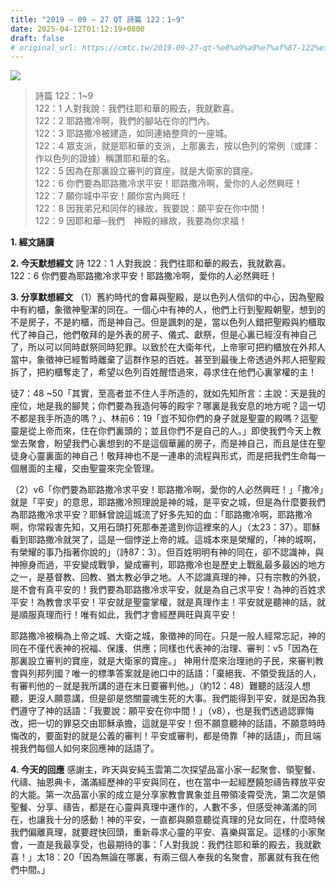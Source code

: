 ```yaml
---
title: "2019 – 09 – 27 QT 詩篇 122：1~9"
date: 2025-04-12T01:12:19+0800
draft: false
# original_url: https://cmtc.tw/2019-09-27-qt-%e8%a9%a9%e7%af%87-122%ef%bc%9a19
---
```


![](/images/qt.jpg)
> 詩篇 122：1\~9  
> 122：1 人對我說：我們往耶和華的殿去，我就歡喜。  
> 122：2 耶路撒冷啊，我們的腳站在你的門內。  
> 122：3 耶路撒冷被建造，如同連絡整齊的一座城。  
> 122：4 眾支派，就是耶和華的支派，上那裏去，按以色列的常例（或譯：作以色列的證據）稱讚耶和華的名。  
> 122：5 因為在那裏設立審判的寶座，就是大衛家的寶座。  
> 122：6 你們要為耶路撒冷求平安！耶路撒冷啊，愛你的人必然興旺！  
> 122：7 願你城中平安！願你宮內興旺！  
> 122：8 因我弟兄和同伴的緣故，我要說：願平安在你中間！  
> 122：9 因耶和華─我們　神殿的緣故，我要為你求福！

**1. 經文誦讀**

**2.  今天默想經文**
詩 122：1 人對我說：我們往耶和華的殿去，我就歡喜。  
122：6 你們要為耶路撒冷求平安！耶路撒冷啊，愛你的人必然興旺！

**3. 分享默想經文**
（1）舊約時代的會幕與聖殿，是以色列人信仰的中心，因為聖殿中有約櫃，象徵神聖潔的同在。一個心中有神的人，他們上行到聖殿朝聖，想到的不是房子，不是約櫃，而是神自己。但是諷刺的是，當以色列人錯把聖殿與約櫃取代了神自己，他們敬拜的是外表的房子、儀式、獻祭，但是心裏已經沒有神自己了，所以可以同時獻祭同時犯罪。以致於在大衛年代，上帝寧可把約櫃放在外邦人當中，象徵神已經暫時離棄了這群作惡的百姓。甚至到最後上帝透過外邦人把聖殿拆了，把約櫃奪走了，希望以色列百姓醒悟過來，尋求住在他們心裏掌權的主！

徒7：48 ~50「其實，至高者並不住人手所造的，就如先知所言：主說：天是我的座位，地是我的腳凳；你們要為我造何等的殿宇？哪裏是我安息的地方呢？這一切不都是我手所造的嗎？」、林前6：19「豈不知你們的身子就是聖靈的殿嗎？這聖靈是從上帝而來，住在你們裏頭的；並且你們不是自己的人。」即使我們今天上教堂去聚會，盼望我們心裏想到的不是這個華麗的房子，而是神自己，而且是住在聖徒身心靈裏面的神自己！敬拜神也不是一連串的流程與形式，而是把我們生命每一個層面的主權，交由聖靈來完全管理。

（2）v6「你們要為耶路撒冷求平安！耶路撒冷啊，愛你的人必然興旺！」「撒冷」就是「平安」的意思，耶路撒冷照理說是神的城，是平安之城，但是為什麼要我們為耶路撒冷求平安？耶穌曾說這城流了好多先知的血：「耶路撒冷啊，耶路撒冷啊，你常殺害先知，又用石頭打死那奉差遣到你這裡來的人」（太23：37）。耶穌看到耶路撒冷就哭了，這是一個悖逆上帝的城。這城本來是榮耀的，「神的城啊，有榮耀的事乃指著你說的」（詩87：3）。但百姓明明有神的同在，卻不認識神，與神擦身而過，平安變成戰爭，變成審判，耶路撒冷也是歷史上戰亂最多最凶的地方之一，是基督教、回教、猶太教必爭之地。人不認識真理的神，只有宗教的外貌，是不會有真平安的！我們要為耶路撒冷求平安，就是為自己求平安！為神的百姓求平安！為教會求平安！平安就是聖靈掌權，就是真理作主！平安就是聽神的話，就是順服真理而行！唯有如此，我們才會經歷興旺與真平安！

耶路撒冷被稱為上帝之城、大衛之城，象徵神的同在。只是一般人經常忘記，神的同在不僅代表神的祝福、保護、供應；同樣也代表神的治理、審判：v5「因為在那裏設立審判的寶座，就是大衛家的寶座。」 神用什麼來治理祂的子民，來審判教會與列邦列國？唯一的標準答案就是祂口中的話語：「棄絕我、不領受我話的人，有審判他的－就是我所講的道在末日要審判他。」（約12：48）難聽的話沒人想聽，更沒人願意講，但是卻是悠關靈魂生死的大事。我們能得到平安，就是因為我們遵守了神的話語：「我要說：願平安在你中間！」（v8），也是我們透過認罪悔改，把一切的罪惡交由耶穌承擔，這就是平安！但不願意聽神的話語，不願意時時悔改的，要面對的就是公義的審判！平安或審判，都是倚靠「神的話語」，而且端視我們每個人如何來回應神的話語了。

**4. 今天的回應**
感謝主，昨天與安純玉雲第二次探望品富小家一起聚會、領聖餐、代禱、抽恩典卡，滿滿經歷神的平安與同在，也在當中一起經歷饒恕禱告釋放平安的大能。第一次品富小家的成立是分享家教會異象並且帶領凌霄受洗，第二次是領聖餐、分享、禱告，都是在心靈與真理中運作的，人數不多，但感受神滿滿的同在，也讓我十分的感動！神的平安，一直都與願意聽從真理的兒女同在，什麼時候我們偏離真理，就要趕快回頭，重新尋求心靈的平安、喜樂與富足。這樣的小家聚會，一直是我最享受，也最期待的事：「人對我說：我們往耶和華的殿去，我就歡喜！」太18：20「因為無論在哪裏，有兩三個人奉我的名聚會，那裏就有我在他們中間。」
